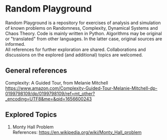 # Random Playground

Random Playground is a repository for exercises of analysis and simulation of known problems on 
Randomness, Complexity, Dynamical Systems and Chaos Theory. Code is mainly written in Python. Algorithms may be original or "translated" from other languages.
In the latter case, original sources are informed. \
All references for further exploration are shared. Collaborations and discussions on the explored (and additional) topics are welcomed.

## General references

Complexity: A Guided Tour, from Melanie Mitchell \
https://www.amazon.com/Complexity-Guided-Tour-Melanie-Mitchell-dp-0199798109/dp/0199798109/ref=mt_other?_encoding=UTF8&me=&qid=1656600243

## Explored Topics

1. Monty Hall Problem \
References:
https://en.wikipedia.org/wiki/Monty_Hall_problem

